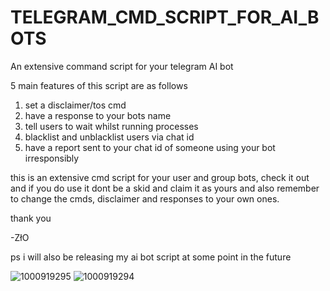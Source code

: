 # TELEGRAM_CMD_SCRIPT_FOR_AI_BOTS
An extensive command script for your telegram AI bot

5 main features of this script are as follows

1. set a disclaimer/tos cmd
2. have a response to your bots name
3. tell users to wait whilst running processes
4. blacklist and unblacklist users via chat id
5. have a report sent to your chat id of someone using your bot irresponsibly

this is an extensive cmd script for your user and group bots, check it out and if you do use it dont be a skid and claim it as yours and also remember to change the cmds, disclaimer and responses to your own ones.

thank you 

-ZłO

ps i will also be releasing my ai bot script at some point in the future

![1000919295](https://github.com/user-attachments/assets/2f36985d-743d-4dbe-ab3f-9356f3b9d28a)
![1000919294](https://github.com/user-attachments/assets/21c7abd3-54db-47bd-b080-70233acf9964)
